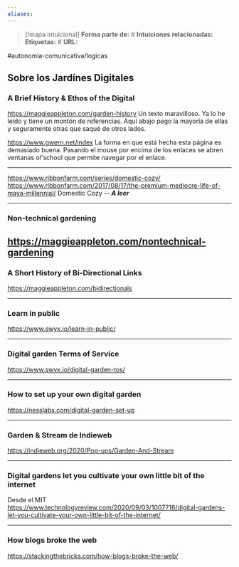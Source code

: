 ```yaml
---
aliases: 
--- 
```

> [!mapa intuicional]
> **Forma parte de:** #
> **Intuiciones relacionadas:** 
> **Etiquetas:** #
> **URL:** 





#autonomia-comunicativa/logicas 

## Sobre los Jardínes Digitales
### A Brief History & Ethos of the Digital 
https://maggieappleton.com/garden-history
Un texto maravilloso. Ya lo he leído y tiene un montón de referencias. Aquí abajo pego la mayoría de ellas y seguramente otras que saqué de otros lados.

https://www.gwern.net/index
La forma en que está hecha esta página es demasiado buena. Pasando el mouse por encima de los enlaces se abren ventanas ol'school que permite navegar por el enlace.

---
https://www.ribbonfarm.com/series/domestic-cozy/
https://www.ribbonfarm.com/2017/08/17/the-premium-mediocre-life-of-maya-millennial/
Domestic Cozy -- ***A leer***
***	  
### Non-technical gardening
https://maggieappleton.com/nontechnical-gardening
 ---
### A Short History of Bi-Directional Links
https://maggieappleton.com/bidirectionals

---
### Learn in public
https://www.swyx.io/learn-in-public/

---
### Digital garden Terms of Service
https://www.swyx.io/digital-garden-tos/

---
### How to set up your own digital garden
https://nesslabs.com/digital-garden-set-up

---
### Garden & Stream de Indieweb
https://indieweb.org/2020/Pop-ups/Garden-And-Stream

---
### Digital gardens let you cultivate your own little bit of the internet
Desde el MIT
https://www.technologyreview.com/2020/09/03/1007716/digital-gardens-let-you-cultivate-your-own-little-bit-of-the-internet/

---
### How blogs broke the web
https://stackingthebricks.com/how-blogs-broke-the-web/

